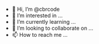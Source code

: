 - 👋 Hi, I’m @cbrcode
- 👀 I’m interested in ...
- 🌱 I’m currently learning ...
- 💞️ I’m looking to collaborate on ...
- 📫 How to reach me ...

<!---
cbrcode/cbrcode is a ✨ special ✨ repository because its `README.md` (this file) appears on your GitHub profile.
You can click the Preview link to take a look at your changes.
--->
